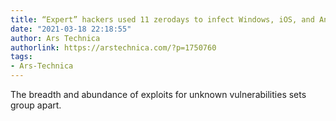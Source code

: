 ```yaml
---
title: “Expert” hackers used 11 zerodays to infect Windows, iOS, and Android users
date: "2021-03-18 22:18:55"
author: Ars Technica
authorlink: https://arstechnica.com/?p=1750760
tags:
- Ars-Technica
---
```

The breadth and abundance of exploits for unknown vulnerabilities sets group apart.